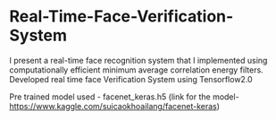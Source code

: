 # Real-Time-Face-Verification-System
I present a real-time face recognition system that I implemented using computationally efficient minimum average correlation energy filters.
Developed real time face Verification System using Tensorflow2.0

Pre trained model used - facenet_keras.h5 
(link for the model- https://www.kaggle.com/suicaokhoailang/facenet-keras)

